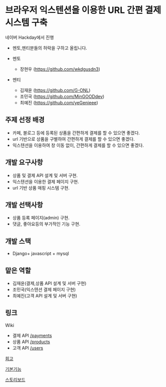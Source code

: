 # 브라우저 익스텐션을 이용한 URL 간편 결제시스템 구축

네이버 Hackday에서 진행
* 멘토,멘티분들의 허락을 구하고 올립니다.

* 멘토
  * 장현우 (https://github.com/wkdgusdn3)
* 멘티
  * 김재윤 (https://github.com/G-ONL)
  * 조민국 (https://github.com/MinGOODdev)
  * 최예진 (https://github.com/yeGenieee)
  
## 주제 선정 배경
* 카페, 블로그 등에 등록된 상품을 간편하게 결제를 할 수 있으면 좋겠다.
* url 기반으로 상품을 구별하여 간편하게 결제를 할 수 있으면 좋겠다.
* 익스텐션을 이용하여 창 이동 없이, 간편하게 결제를 할 수 있으면 좋겠다.

## 개발 요구사항
* 상품 및 결제 API 설계 및 서버 구현.
* 익스텐션을 이용한 결제 페이지 구현.
* url 기반 상품 매핑 시스템 구현.

## 개발 선택사항
* 상품 등록 페이지(admin) 구현.
* 댓글, 좋아요등의 부가적인 기능 구현.

## 개발 스택
* Django+ javascript + mysql

## 맡은 역할
* 김재윤(결제,상품 API 설계 및 서버 구현)
* 조민국(익스텐션 결제 페이지 구현)
* 최예진(고객 API 설계 및 서버 구현)

## 링크
Wiki
- 결제 API  [/payments](https://github.com/G-ONL/payment-system/wiki/%EA%B2%B0%EC%A0%9C--(-payments))
- 상품 API  [/products](https://github.com/G-ONL/payment-system/wiki/%EC%83%81%ED%92%88-%EC%A1%B0%ED%9A%8C-(-products))
- 고객 API [/users](https://github.com/G-ONL/payment-system/wiki/%EA%B3%A0%EA%B0%9D-%EC%A0%95%EB%B3%B4-%EA%B4%80%EB%A6%AC-(%ED%8C%90%EB%A7%A4%EC%9E%90-%EB%B0%8F-%EA%B5%AC%EB%A7%A4%EC%9E%90)-(-users-))

[회고](https://github.com/G-ONL/payment-system/issues/1/)

[기본기능](https://github.com/G-ONL/payment-system/issues/2/)

[스토리보드](https://github.com/G-ONL/payment-system/issues/3/)




